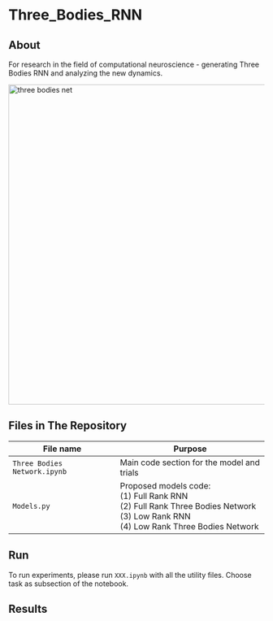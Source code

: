 # Three_Bodies_RNN

## About
For research in the field of computational neuroscience - generating Three Bodies RNN and analyzing the new dynamics.

<img width="630" alt="three bodies net" src="https://github.com/gilad-altshuler/Three_Bodies_RNN/assets/119232867/57a59d0a-ecc1-474a-aa9d-9f4480d78ff4">



## Files in The Repository

|File name         | Purpose |
|----------------------|------|
|`Three Bodies Network.ipynb`|Main code section for the model and trials|
|`Models.py`|Proposed models code: <br> (1) Full Rank RNN <br> (2) Full Rank Three Bodies Network <br> (3) Low Rank RNN <br> (4) Low Rank Three Bodies Network|

## Run

To run experiments, please run `XXX.ipynb` with all the utility files.
Choose task as subsection of the notebook. 

## Results


